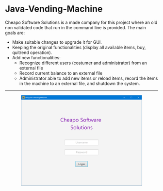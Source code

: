 # Java-Vending-Machine

Cheapo Software Solutions is a made company for this project where an old non validated code that run in the command line is provided.
The main goals are:

* Make suitable changes to upgrade it for GUI.
* Keeping the original functionalities (display all available items, buy, quit/end operation).
* Add new functionalities:
	+ Recognize different users (costumer and administrator) from an external file
	+ Record current balance to an external file
  + Administrator able to add new items or reload items, record the items in the machine to an external file, and shutdown the system.
***
<p align="center" >
<img src="Login.png"  width="400" height="300">
</p>
